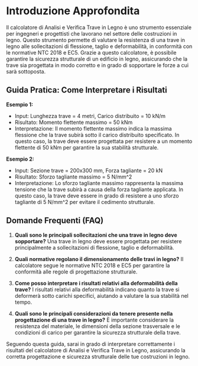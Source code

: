 # Introduzione Approfondita
Il calcolatore di Analisi e Verifica Trave in Legno è uno strumento essenziale per ingegneri e progettisti che lavorano nel settore delle costruzioni in legno. Questo strumento permette di valutare la resistenza di una trave in legno alle sollecitazioni di flessione, taglio e deformabilità, in conformità con le normative NTC 2018 e EC5. Grazie a questo calcolatore, è possibile garantire la sicurezza strutturale di un edificio in legno, assicurando che la trave sia progettata in modo corretto e in grado di sopportare le forze a cui sarà sottoposta.

## Guida Pratica: Come Interpretare i Risultati

**Esempio 1:**
- Input: Lunghezza trave = 4 metri, Carico distribuito = 10 kN/m
- Risultato: Momento flettente massimo = 50 kNm
- Interpretazione: Il momento flettente massimo indica la massima flessione che la trave subirà sotto il carico distribuito specificato. In questo caso, la trave deve essere progettata per resistere a un momento flettente di 50 kNm per garantire la sua stabilità strutturale.

**Esempio 2:**
- Input: Sezione trave = 200x300 mm, Forza tagliante = 20 kN
- Risultato: Sforzo tagliante massimo = 5 N/mm^2
- Interpretazione: Lo sforzo tagliante massimo rappresenta la massima tensione che la trave subirà a causa della forza tagliante applicata. In questo caso, la trave deve essere in grado di resistere a uno sforzo tagliante di 5 N/mm^2 per evitare il cedimento strutturale.

## Domande Frequenti (FAQ)

1. **Quali sono le principali sollecitazioni che una trave in legno deve sopportare?**
   Una trave in legno deve essere progettata per resistere principalmente a sollecitazioni di flessione, taglio e deformabilità.

2. **Quali normative regolano il dimensionamento delle travi in legno?**
   Il calcolatore segue le normative NTC 2018 e EC5 per garantire la conformità alle regole di progettazione strutturale.

3. **Come posso interpretare i risultati relativi alla deformabilità della trave?**
   I risultati relativi alla deformabilità indicano quanto la trave si deformerà sotto carichi specifici, aiutando a valutare la sua stabilità nel tempo.

4. **Quali sono le principali considerazioni da tenere presente nella progettazione di una trave in legno?**
   È importante considerare la resistenza del materiale, le dimensioni della sezione trasversale e le condizioni di carico per garantire la sicurezza strutturale della trave.

Seguendo questa guida, sarai in grado di interpretare correttamente i risultati del calcolatore di Analisi e Verifica Trave in Legno, assicurando la corretta progettazione e sicurezza strutturale delle tue costruzioni in legno.